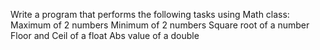 Write a program that performs the following tasks using Math class:
Maximum of 2 numbers
Minimum of 2 numbers
Square root of a number
Floor and Ceil of a float
Abs value of a double